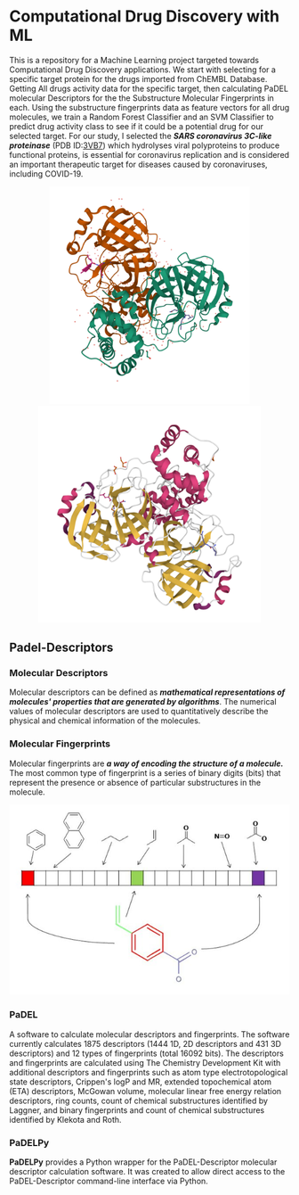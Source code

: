 # **Computational Drug Discovery with ML**
This is a repository for a Machine Learning project targeted towards Computational Drug Discovery applications. We start with selecting for a specific target protein for the drugs imported from ChEMBL Database. Getting All drugs activity data for the specific target, then calculating PaDEL molecular Descriptors for the the Substructure Molecular Fingerprints in each. Using the substructure fingerprints data as feature vectors for all drug molecules, we train a Random Forest Classifier and an SVM Classifier to predict drug activity class to see if it could be a potential drug for our selected target.
For our study, I selected the **_SARS coronavirus 3C-like proteinase_** (PDB ID:[3VB7](https://www.rcsb.org/structure/3vb7)) which hydrolyses viral polyproteins to produce functional proteins, is essential for coronavirus replication and is considered an important therapeutic target for diseases caused by coronaviruses, including COVID-19.   

<p align="center">
<img src="images/3VB7_view0.png" alt="3VB7_view0" width="360"/>
<img src="images/3VB7_view1.png" alt="3VB7_view1" width="400"/>
</p>

## **Padel-Descriptors**
### **Molecular Descriptors**
Molecular descriptors can be defined as *__mathematical representations of molecules' properties that are generated by algorithms__*. The numerical values of molecular descriptors are used to quantitatively describe the physical and chemical information of the molecules.   
### **Molecular Fingerprints**
Molecular fingerprints are **_a way of encoding the structure of a molecule._** The most common type of fingerprint is a series of binary digits (bits) that represent the presence or absence of particular substructures in the molecule.   

<p align="center">
<img src="images/fingerprint.jpg" alt="fingerprint" width="600"/>     
</p>


### **PaDEL**
A software to calculate molecular descriptors and fingerprints. The software currently calculates 1875 descriptors (1444 1D, 2D descriptors and 431 3D descriptors) and 12 types of fingerprints (total 16092 bits). The descriptors and fingerprints are calculated using The Chemistry Development Kit with additional descriptors and fingerprints such as atom type electrotopological state descriptors, Crippen's logP and MR, extended topochemical atom (ETA) descriptors, McGowan volume, molecular linear free energy relation descriptors, ring counts, count of chemical substructures identified by Laggner, and binary fingerprints and count of chemical substructures identified by Klekota and Roth.   

### **PaDELPy**
**PaDELPy** provides a Python wrapper for the PaDEL-Descriptor molecular descriptor calculation software. It was created to allow direct access to the PaDEL-Descriptor command-line interface via Python.    

